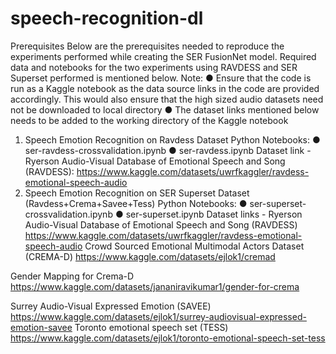 # speech-recognition-dl

Prerequisites
Below are the prerequisites needed to reproduce the experiments performed while creating the SER FusionNet model. Required data and notebooks for the two experiments using RAVDESS and SER Superset performed is mentioned below.
Note:
●	Ensure that the code is run as a Kaggle notebook as the data source links in the code are provided accordingly. This would also ensure that the high sized audio datasets need not be downloaded to local directory
●	The dataset links mentioned below needs to be added to the working directory of the Kaggle notebook

1)	Speech Emotion Recognition on Ravdess Dataset
Python Notebooks:
●	ser-ravdess-crossvalidation.ipynb
●	ser-ravdess.ipynb
Dataset link - Ryerson Audio-Visual Database of Emotional Speech and Song (RAVDESS):
https://www.kaggle.com/datasets/uwrfkaggler/ravdess-emotional-speech-audio
2)	Speech Emotion Recognition on SER Superset Dataset (Ravdess+Crema+Savee+Tess)
Python Notebooks:
●	ser-superset-crossvalidation.ipynb
●	ser-superset.ipynb
Dataset links - Ryerson Audio-Visual Database of Emotional Speech and Song (RAVDESS)
https://www.kaggle.com/datasets/uwrfkaggler/ravdess-emotional-speech-audio
Crowd Sourced Emotional Multimodal Actors Dataset (CREMA-D)
https://www.kaggle.com/datasets/ejlok1/cremad

Gender Mapping for Crema-D
https://www.kaggle.com/datasets/jananiravikumar1/gender-for-crema

Surrey Audio-Visual Expressed Emotion (SAVEE) https://www.kaggle.com/datasets/ejlok1/surrey-audiovisual-expressed-emotion-savee
Toronto emotional speech set (TESS) https://www.kaggle.com/datasets/ejlok1/toronto-emotional-speech-set-tess
